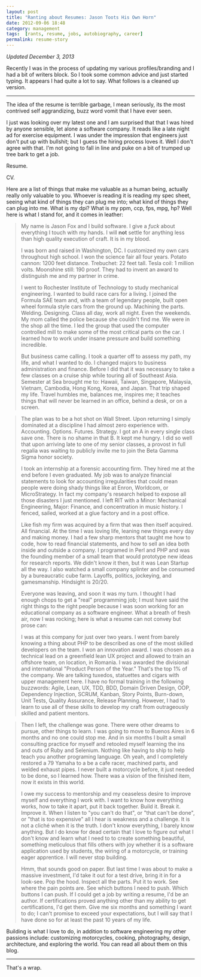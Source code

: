 ```yaml
---
layout: post
title: "Ranting about Resumes: Jason Toots His Own Horn"
date: 2012-09-06 18:48
category: management
tags:  [rants, resume, jobs, autobiography, career]
permalink: resume-story
---
```


*Updated December 3, 2013*

Recently I was in the process of updating my various profiles/branding and I had a bit of writers block. So I took some common advice and just started typing. It appears I had quite a lot to say. What follows is a cleaned up version.

---

The idea of the resume is terrible garbage, I mean seriously, its the most contrived self aggrandizing, buzz word vomit that I have ever seen.

I just was looking over my latest one and I am surprised that that I was hired by anyone sensible, let alone a software company. It reads like a late night ad for exercise equipment. I was under the impression that engineers just don't put up with bullshit; but I guess the hiring process loves it. Well I don't agree with that. I'm not going to fall in line and puke on a bit of trumped up tree bark to get a job.

Resume.

CV.

Here are a list of things that make me valuable as a human being, actually really only valuable to you. Whoever is reading it is reading my spec sheet, seeing what kind of things they can plug me into; what kind of things they can plug into me. What is my dpi? What is my ppm, ccp, fps, mpg, hp? Well here is what I stand for, and it comes in leather:

> My name is Jason Fox and I build software. I give a *fuck* about everything I touch with my hands. I will **not** settle for anything less than high quality execution of craft. It is in my blood.
>
> I was born and raised in Washington, DC. I customized my own cars throughout high school. I won the science fair all four years. Potato cannon: 1200 feet distance. Trebuchet: 22 feet tall. Tesla coil: 1 million volts. Moonshine still: 190 proof. They had to invent an award to distinguish me and my partner in crime.
>
> I went to Rochester Institute of Technology to study mechanical engineering. I wanted to build race cars for a living. I joined the Formula SAE team and, with a team of legendary people, built open wheel formula style cars from the ground up. Machining the parts. Welding. Designing. Class all day, work all night. Even the weekends. My mom called the police because she couldn't find me. We were in the shop all the time. I led the group that used the computer controlled mill to make some of the most critical parts on the car. I learned how to work under insane pressure and build something incredible.
>
> But business came calling. I took a quarter off to assess my path, my life, and what I wanted to do. I changed majors to business administration and finance. Before I did that it was necessary to take a few classes on a cruise ship while touring all of Southeast Asia. Semester at Sea brought me to: Hawaii, Taiwan, Singapore, Malaysia, Vietnam, Cambodia, Hong Kong, Korea, and Japan. That trip shaped my life. Travel humbles me, balances me, inspires me; it teaches things that will never be learned in an office, behind a desk, or on a screen.

> The plan was to be a hot shot on Wall Street. Upon returning I simply dominated at a discipline I had almost zero experience with. Accounting. Options. Futures. Strategy. I got an A in every single class save one. There is no shame in that B. It kept me hungry. I did so well that upon arriving late to one of my senior classes, a provost in full regalia was waiting to publicly invite me to join the Beta Gamma Sigma honor society.
>
> I took an internship at a forensic accounting firm. They hired me at the end before I even graduated. My job was to analyze financial statements to look for accounting irregularities that could mean people were doing shady things like at Enron, Worldcom, or MicroStrategy. In fact my company's research helped to expose all those disasters I just mentioned. I left RIT with a Minor: Mechanical Engineering, Major: Finance, and concentration in music history. I fenced, sailed, worked at a glue factory and in a post office.
>
> Like fish my firm was acquired by a firm that was then itself acquired. All financial. At the time I was loving life, leaning new things every day and making money. I had a few sharp mentors that taught me how to code, how to read financial statements, and how to sell an idea both inside and outside a company. I programed in Perl and PHP and was the founding member of a small team that would prototype new ideas for research reports. We didn't know it then, but it was Lean Startup all the way. I also watched a small company splinter and be consumed by a bureaucratic cube farm. Layoffs, politics, jockeying, and gamesmanship. Hindsight is 20/20.
>
> Everyone was leaving, and soon it was my turn. I thought I had enough chops to get a "real" programming job; I must have said the right things to the right people because I was soon working for an educational company as a software engineer. What a breath of fresh air, now I was rocking; here is what a resume can not convey but prose can:
>
> I was at this company for just over two years. I went from barely knowing a thing about PHP to be described as one of the most skilled developers on the team. I won an innovation award. I was chosen as a technical lead on a greenfield lean UX project and allowed to train an offshore team, on location, in Romania. I was awarded the divisional and international "Product Person of the Year." That's the top 1% of the company. We are talking tuxedos, statuettes and cigars with upper management here. I have no formal training in the following buzzwords: Agile, Lean, UX, TDD, BDD, Domain Driven Design, OOP, Dependency Injection, SCRUM, Kanban, Story Points, Burn-down, Unit Tests, Quality Assurance, Release Planning. However, I had to learn to use all of these skills to develop my craft from outrageously skilled and patient mentors.

> Then I left, the challenge was gone. There were other dreams to pursue, other things to learn. I was going to move to Buenos Aires in 6 months and no one could stop me. And in six months I built a small consulting practice for myself and retooled myself learning the ins and outs of Ruby and Selenium. Nothing like having to ship to help teach you another programing language. Oh yeah, and I completely restored a 79 Yamaha to a be a cafe racer, machined parts, and welded exhaust pipes. I never built a motorcycle before, it just needed to be done, so I learned how. There was a vision of the finished item, now it exists in this world.
>
> I owe my success to mentorship and my ceaseless desire to improve myself and everything I work with. I want to know how everything works, how to take it apart, put it back together. Build it. Break it. Improve it. When I listen to "you can't do that", or "that can't be done", or "that is too expensive" all I hear is weakness and a challenge. It is not a cliché when it is the truth. I don't know everything, I barely know anything. But I do know for dead certain that I love to figure out what I don't know and learn what I need to to create something beautiful, something meticulous that fills others with joy whether it is a software application used by students, the wiring of a motorcycle, or training eager apprentice. I will never stop building.
>
> Hmm, that sounds good on paper. But last time I was about to make a massive investment, I'd take it out for a test drive, bring it in for a look-see. Pop the hood. Inspect all the parts. Put it to work. See where the pain points are. See which buttons I need to push. Which buttons I can push. If I could get a job by writing a resume, I'd be an author. If certifications proved anything other than my ability to get certifications, I'd get them. Give me six months and something I want to do; I can't promise to exceed your expectations, but I will say that I have done so for at least the past 10 years of my life.

Building is what I love to do, in addition to software engineering my other passions include: customizing motorcycles, cooking, photography, design, architecture, and exploring the world. You can read all about them on this blog.

---

That's a wrap.

